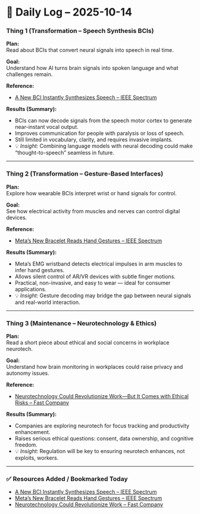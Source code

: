 ﻿# 🧠 Daily Log – 2025-10-14

### Thing 1 (Transformation – Speech Synthesis BCIs)
**Plan:**  
Read about BCIs that convert neural signals into speech in real time.

**Goal:**  
Understand how AI turns brain signals into spoken language and what challenges remain.

**Reference:**  
- [A New BCI Instantly Synthesizes Speech – IEEE Spectrum](https://spectrum.ieee.org/bci-speech-synthesis?utm_source=chatgpt.com)

**Results (Summary):**
- BCIs can now decode signals from the speech motor cortex to generate near-instant vocal output.  
- Improves communication for people with paralysis or loss of speech.  
- Still limited in vocabulary, clarity, and requires invasive implants.  
- 💡 *Insight:* Combining language models with neural decoding could make “thought-to-speech” seamless in future.

---

### Thing 2 (Transformation – Gesture-Based Interfaces)
**Plan:**  
Explore how wearable BCIs interpret wrist or hand signals for control.

**Goal:**  
See how electrical activity from muscles and nerves can control digital devices.

**Reference:**  
- [Meta’s New Bracelet Reads Hand Gestures – IEEE Spectrum](https://spectrum.ieee.org/meta-wristband-interface?utm_source=chatgpt.com)

**Results (Summary):**
- Meta’s EMG wristband detects electrical impulses in arm muscles to infer hand gestures.  
- Allows silent control of AR/VR devices with subtle finger motions.  
- Practical, non-invasive, and easy to wear — ideal for consumer applications.  
- 💡 *Insight:* Gesture decoding may bridge the gap between neural signals and real-world interaction.

---

### Thing 3 (Maintenance – Neurotechnology & Ethics)
**Plan:**  
Read a short piece about ethical and social concerns in workplace neurotech.

**Goal:**  
Understand how brain monitoring in workplaces could raise privacy and autonomy issues.

**Reference:**  
- [Neurotechnology Could Revolutionize Work—But It Comes with Ethical Risks – Fast Company](https://www.fastcompany.com/91256406/neurotechnology-revolutionize-work-ethical-risks-workers?utm_source=chatgpt.com)

**Results (Summary):**
- Companies are exploring neurotech for focus tracking and productivity enhancement.  
- Raises serious ethical questions: consent, data ownership, and cognitive freedom.  
- 💡 *Insight:* Regulation will be key to ensuring neurotech enhances, not exploits, workers.

---

### ✅ Resources Added / Bookmarked Today
- [A New BCI Instantly Synthesizes Speech – IEEE Spectrum](https://spectrum.ieee.org/bci-speech-synthesis?utm_source=chatgpt.com)
- [Meta’s New Bracelet Reads Hand Gestures – IEEE Spectrum](https://spectrum.ieee.org/meta-wristband-interface?utm_source=chatgpt.com)
- [Neurotechnology Could Revolutionize Work – Fast Company](https://www.fastcompany.com/91256406/neurotechnology-revolutionize-work-ethical-risks-workers?utm_source=chatgpt.com)
